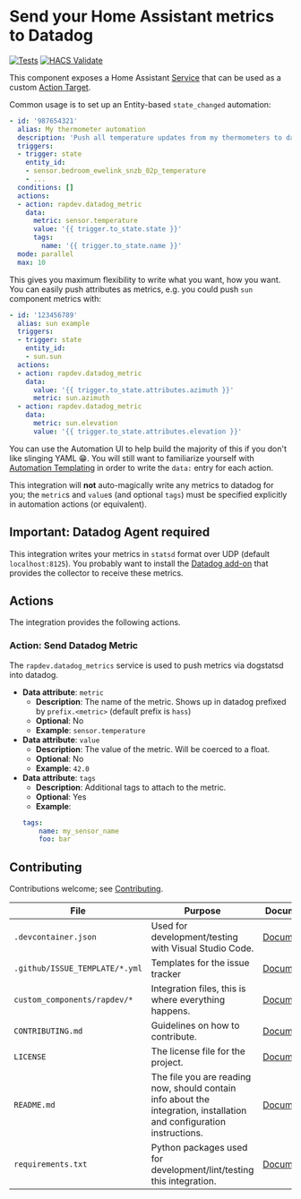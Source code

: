 # Send your Home Assistant metrics to Datadog

[![Tests](https://github.com/rapdev-io/ha-datadog-metrics/actions/workflows/test.yml/badge.svg)](https://github.com/rapdev-io/ha-datadog-metrics/actions/workflows/test.yml) [![HACS Validate](https://github.com/rapdev-io/ha-datadog-metrics/actions/workflows/validate.yml/badge.svg)](https://github.com/rapdev-io/ha-datadog-metrics/actions/workflows/validate.yml)

This component exposes a Home Assistant [Service](https://developers.home-assistant.io/docs/dev_101_services) that can be used as a custom [Action Target](https://www.home-assistant.io/docs/automation/action/).

Common usage is to set up an Entity-based `state_changed` automation:

```yaml
- id: '987654321'
  alias: My thermometer automation
  description: 'Push all temperature updates from my thermometers to datadog'
  triggers:
  - trigger: state
    entity_id:
    - sensor.bedroom_ewelink_snzb_02p_temperature
    - ...
  conditions: []
  actions:
  - action: rapdev.datadog_metric
    data:
      metric: sensor.temperature
      value: '{{ trigger.to_state.state }}'
      tags:
        name: '{{ trigger.to_state.name }}'
  mode: parallel
  max: 10
```

This gives you maximum flexibility to write what you want, how you want.  You can easily push attributes as metrics, e.g. you could push `sun` component metrics with:

```yaml
- id: '123456789'
  alias: sun example
  triggers:
  - trigger: state
    entity_id:
    - sun.sun
  actions:
  - action: rapdev.datadog_metric
    data:
      value: '{{ trigger.to_state.attributes.azimuth }}'
      metric: sun.azimuth
  - action: rapdev.datadog_metric
    data:
      metric: sun.elevation
      value: '{{ trigger.to_state.attributes.elevation }}'
```

You can use the Automation UI to help build the majority of this if you don't like slinging YAML :grin:. You will still want to familiarize yourself with [Automation Templating](https://www.home-assistant.io/docs/automation/templating/) in order to write the `data:` entry for each action.

This integration will **not** auto-magically write any metrics to datadog for you; the `metric`s and `value`s (and optional `tags`) must be specified explicitly in automation actions (or equivalent).

## Important: Datadog Agent required

This integration writes your metrics in `statsd` format over UDP (default `localhost:8125`). You probably want to install the [Datadog add-on](https://github.com/rapdev-io/addon-datadog-agent) that provides the collector to receive these metrics.

## Actions

The integration provides the following actions.

### Action: Send Datadog Metric

The `rapdev.datadog_metrics` service is used to push metrics via dogstatsd into datadog.

- **Data attribute**: `metric`
    - **Description**: The name of the metric. Shows up in datadog prefixed by `prefix.<metric>` (default prefix is `hass`)
    - **Optional**: No
    - **Example**: `sensor.temperature`
- **Data attribute**: `value`
    - **Description**: The value of the metric. Will be coerced to a float.
    - **Optional**: No
    - **Example**: `42.0`
- **Data attribute**: `tags`
    - **Description**: Additional tags to attach to the metric.
    - **Optional**: Yes
    - **Example**:
    ```yaml
    tags:
        name: my_sensor_name
        foo: bar
    ```

## Contributing

Contributions welcome; see [Contributing](CONTRIBUTING.md).

File | Purpose | Documentation
-- | -- | --
`.devcontainer.json` | Used for development/testing with Visual Studio Code. | [Documentation](https://code.visualstudio.com/docs/remote/containers)
`.github/ISSUE_TEMPLATE/*.yml` | Templates for the issue tracker | [Documentation](https://help.github.com/en/github/building-a-strong-community/configuring-issue-templates-for-your-repository)
`custom_components/rapdev/*` | Integration files, this is where everything happens. | [Documentation](https://developers.home-assistant.io/docs/creating_component_index)
`CONTRIBUTING.md` | Guidelines on how to contribute. | [Documentation](https://help.github.com/en/github/building-a-strong-community/setting-guidelines-for-repository-contributors)
`LICENSE` | The license file for the project. | [Documentation](https://help.github.com/en/github/creating-cloning-and-archiving-repositories/licensing-a-repository)
`README.md` | The file you are reading now, should contain info about the integration, installation and configuration instructions. | [Documentation](https://help.github.com/en/github/writing-on-github/basic-writing-and-formatting-syntax)
`requirements.txt` | Python packages used for development/lint/testing this integration. | [Documentation](https://pip.pypa.io/en/stable/user_guide/#requirements-files)

